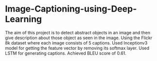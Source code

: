 # Image-Captioning-using-Deep-Learning
The aim of this project is to detect abstract objects in an image and then give description about those object as seen
in the image.
Using the Flickr 8k dataset where each image consists of 5 captions.
Used Inceptionv3 model for getting the feature vector by removing its softmax layer.
Used LSTM for generating captions.
Achieved BLEU score of 0.61.
